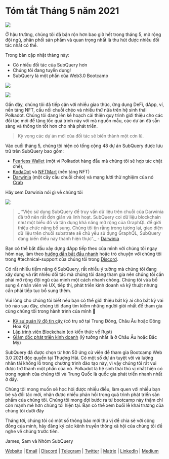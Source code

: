 # Tóm tắt Tháng 5 năm 2021

![](https://miro.medium.com/max/1400/1*5E_eIJBTvHI7W24ib_Syvw.png)

Ở hậu trường, chúng tôi đã bận rộn hơn bao giờ hết trong tháng 5, mở rộng đội ngũ, phân phối sản phẩm và quan trọng nhất là thu hút được nhiều đối tác nhất có thể.

Trong bản cập nhật tháng này:

-   Có nhiều đối tác của SubQuery hơn
-   Chúng tôi đang tuyển dụng!
-   SubQuery là một phần của Web3.0 Bootcamp

![](https://miro.medium.com/freeze/max/60/1*bFOaBnLZUfhRxiQa7fjbwA.gif?q=20)

![](https://miro.medium.com/max/640/1*bFOaBnLZUfhRxiQa7fjbwA.gif)

Gần đây, chúng tôi đã tiếp cận với nhiều giao thức, ứng dụng DeFi, dApp, ví, nền tảng NFT, cầu nối chuỗi chéo và nhiều thứ nữa trên hệ sinh thái Polkadot. Chúng tôi đang lên kế hoạch cải thiện quy trình giới thiệu cho các đối tác mới để tăng tốc quá trình này với mã nguồn mẫu, các dự án đã sẵn sàng và thông tin tốt hơn cho nhà phát triển.

> Kỳ vọng các dự án mới của đối tác sẽ biến thành một cơn lũ.

Vào cuối tháng 5, chúng tôi hiện có tổng cộng 48 dự án SubQuery được lưu trữ trên SubQuery bao gồm:

-   [Fearless Wallet](https://fearlesswallet.io/) (một ví Polkadot hàng đầu mà chúng tôi sẽ hợp tác chặt chẽ),
-   [KodaDot](https://kodadot.xyz/) và [NFTMart](https://www.nftmart.io/) (nền tảng NFT)
-   [Darwinia](https://explorer.subquery.network/subquery/darwinia-network/darwinia) (một cây cầu chuỗi chéo) và mạng lưới thử nghiệm của nó [Crab](https://explorer.subquery.network/subquery/wuminzhe/crab)

Hãy xem Darwinia nói gì về chúng tôi

![](https://miro.medium.com/max/1400/0*Bc8P3mcH6rz-KtT0)

> _ “Việc sử dụng SubQuery để truy vấn dữ liệu trên chuỗi của Darwinia đã trở nên rất đơn giản và linh hoạt. SubQuery coi dữ liệu blockchain như một biểu đồ và tận dụng khả năng mở rộng của GraphQL để giới thiệu chức năng bổ sung. Chúng tôi tin rằng trong tương lai, giao diện dữ liệu trên chuỗi substrate sẽ chủ yếu sử dụng GraphQL, SubQuery đang biến điều này thành hiện thực”._ - [Darwinia](https://subquery.medium.com/darwinias-network-data-is-now-available-for-free-in-subquery-b4f51c73fb15)

Bạn có thể bắt đầu xây dựng dApp tiếp theo của mình với chúng tôi ngay hôm nay, làm theo [hướng dẫn bắt đầu nhanh](https://doc.subquery.network/quickstart.html) hoặc trò chuyện với chúng tôi trong #technical-support của chúng tôi trong [Discord](https://discord.com/invite/78zg8aBSMG).

Có rất nhiều tiềm năng ở SubQuery, rất nhiều ý tưởng mà chúng tôi đang xây dựng và rất nhiều đối tác mà chúng tôi đang tham gia nên chúng tôi cần phải mở rộng đội ngũ của mình một cách nhanh chóng. Chúng tôi vừa bổ sung 4 nhân viên về UX, tiếp thị, phát triển kinh doanh và kỹ thuật nhưng cần phải tiếp tục bổ sung thêm.

Vui lòng cho chúng tôi biết nếu bạn có thể giới thiệu bất kỳ ai cho bất kỳ vai trò nào sau đây, chúng tôi đang tìm kiếm những người giỏi nhất để tham gia cùng chúng tôi trong hành trình của mình 🚀

-   [Kỹ sư quản lý độ tin cậy](https://dash.recooty.com/openings/details/e44cf9762b402f5d8b5bc36f60304a15) (có trụ sở tại Trung Đông, Châu Âu hoặc Đông Hoa Kỳ)
-   [Lập trình viên Blockchain](https://dash.recooty.com/openings/details/9578a63fbe545bd82cc5bbe749636af1) (có kiến ​​thức về Rust)
-   [Giám đốc phát triển kinh doanh](https://rcty.co/3coJPrV) (lý tưởng nhất là ở Châu Âu hoặc Bắc Mỹ)

SubQuery đã được chọn từ hơn 50 ứng cử viên để tham gia Bootcamp Web 3.0 2021 độc quyền tại Thượng Hải. Có một số dự án tuyệt vời và lượng nhân tài khổng lồ trong chương trình đào tạo này, vì vậy chúng tôi rất vui được trở thành một phần của nó. Polkadot là hệ sinh thái thú vị nhất hiện có trong ngành của chúng tôi và Trung Quốc là quốc gia phát triển nhanh nhất ở đây.

Chúng tôi mong muốn sẽ học hỏi được nhiều điều, làm quen với nhiều bạn bè và đối tác mới, nhận được nhiều phản hồi trong quá trình phát triển sản phẩm của chúng tôi. Chúng tôi mong đợi bước ra từ bootcamp này thậm chí còn mạnh mẽ hơn chúng tôi hiện tại. Bạn có thể xem buổi lễ khai trương của chúng tôi dưới đây

Tháng tới, chúng tôi có một số thông báo mới thú vị để chia sẻ với cộng đồng của mình, hãy đăng ký các kênh truyền thông xã hội của chúng tôi để nghe về chúng trước tiên.

James, Sam và Nhóm SubQuery

[Website](https://subquery.network/) | [Email](mailto:hello@subquery.network) | [Discord](https://discord.com/invite/78zg8aBSMG) | [Telegram](https://t.me/subquerynetwork) | [Twitter](https://twitter.com/subquerynetwork) | [Matrix](https://matrix.to/#/#subquery:matrix.org) | [LinkedIn](https://www.linkedin.com/company/subquery) | [Medium](https://subquery.medium.com/)